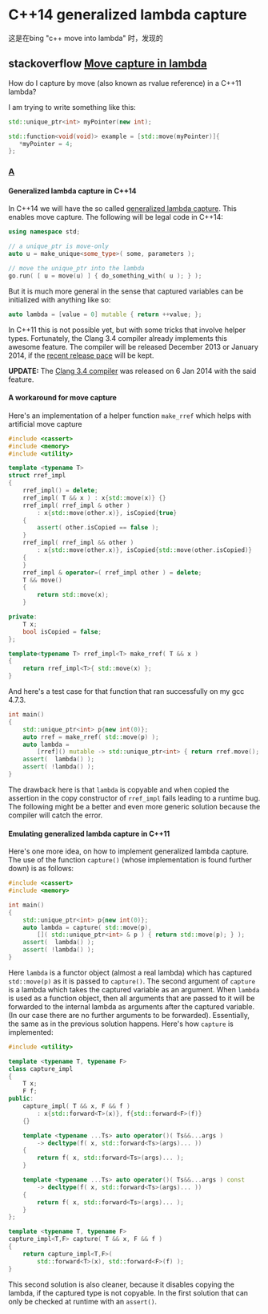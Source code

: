 # C++14 generalized lambda capture

这是在bing "c++ move into lambda" 时，发现的

## stackoverflow [Move capture in lambda](https://stackoverflow.com/questions/8640393/move-capture-in-lambda)

How do I capture by move (also known as rvalue reference) in a C++11 lambda?

I am trying to write something like this:

```cpp
std::unique_ptr<int> myPointer(new int);

std::function<void(void)> example = [std::move(myPointer)]{
   *myPointer = 4;
};
```

### [A](https://stackoverflow.com/a/20669290)



#### Generalized lambda capture in C++14

In C++14 we will have the so called [generalized lambda capture](http://en.wikipedia.org/wiki/C%2B%2B14#Lambda_capture_expressions). This enables move capture. The following will be legal code in C++14:

```cpp
using namespace std;

// a unique_ptr is move-only
auto u = make_unique<some_type>( some, parameters );  

// move the unique_ptr into the lambda
go.run( [ u = move(u) ] { do_something_with( u ); } ); 
```

But it is much more general in the sense that captured variables can be initialized with anything like so:

```cpp
auto lambda = [value = 0] mutable { return ++value; };
```

In C++11 this is not possible yet, but with some tricks that involve helper types. Fortunately, the Clang 3.4 compiler already implements this awesome feature. The compiler will be released December 2013 or January 2014, if the [recent release pace](http://llvm.org/releases/) will be kept.

**UPDATE:** The [Clang 3.4 compiler](http://llvm.org/releases/3.4/tools/clang/docs/ReleaseNotes.html) was released on 6 Jan 2014 with the said feature.

#### A workaround for move capture

Here's an implementation of a helper function `make_rref` which helps with artificial move capture

```cpp
#include <cassert>
#include <memory>
#include <utility>

template <typename T>
struct rref_impl
{
    rref_impl() = delete;
    rref_impl( T && x ) : x{std::move(x)} {}
    rref_impl( rref_impl & other )
        : x{std::move(other.x)}, isCopied{true}
    {
        assert( other.isCopied == false );
    }
    rref_impl( rref_impl && other )
        : x{std::move(other.x)}, isCopied{std::move(other.isCopied)}
    {
    }
    rref_impl & operator=( rref_impl other ) = delete;
    T && move()
    {
        return std::move(x);
    }

private:
    T x;
    bool isCopied = false;
};

template<typename T> rref_impl<T> make_rref( T && x )
{
    return rref_impl<T>{ std::move(x) };
}
```

And here's a test case for that function that ran successfully on my gcc 4.7.3.

```cpp
int main()
{
    std::unique_ptr<int> p{new int(0)};
    auto rref = make_rref( std::move(p) );
    auto lambda =
        [rref]() mutable -> std::unique_ptr<int> { return rref.move(); };
    assert(  lambda() );
    assert( !lambda() );
}
```

The drawback here is that `lambda` is copyable and when copied the assertion in the copy constructor of `rref_impl` fails leading to a runtime bug. The following might be a better and even more generic solution because the compiler will catch the error.

#### Emulating generalized lambda capture in C++11

Here's one more idea, on how to implement generalized lambda capture. The use of the function `capture()` (whose implementation is found further down) is as follows:

```cpp
#include <cassert>
#include <memory>

int main()
{
    std::unique_ptr<int> p{new int(0)};
    auto lambda = capture( std::move(p),
        []( std::unique_ptr<int> & p ) { return std::move(p); } );
    assert(  lambda() );
    assert( !lambda() );
}
```

Here `lambda` is a functor object (almost a real lambda) which has captured `std::move(p)` as it is passed to `capture()`. The second argument of `capture` is a lambda which takes the captured variable as an argument. When `lambda` is used as a function object, then all arguments that are passed to it will be forwarded to the internal lambda as arguments after the captured variable. (In our case there are no further arguments to be forwarded). Essentially, the same as in the previous solution happens. Here's how `capture` is implemented:

```cpp
#include <utility>

template <typename T, typename F>
class capture_impl
{
    T x;
    F f;
public:
    capture_impl( T && x, F && f )
        : x{std::forward<T>(x)}, f{std::forward<F>(f)}
    {}

    template <typename ...Ts> auto operator()( Ts&&...args )
        -> decltype(f( x, std::forward<Ts>(args)... ))
    {
        return f( x, std::forward<Ts>(args)... );
    }

    template <typename ...Ts> auto operator()( Ts&&...args ) const
        -> decltype(f( x, std::forward<Ts>(args)... ))
    {
        return f( x, std::forward<Ts>(args)... );
    }
};

template <typename T, typename F>
capture_impl<T,F> capture( T && x, F && f )
{
    return capture_impl<T,F>(
        std::forward<T>(x), std::forward<F>(f) );
}
```

This second solution is also cleaner, because it disables copying the lambda, if the captured type is not copyable. In the first solution that can only be checked at runtime with an `assert()`.